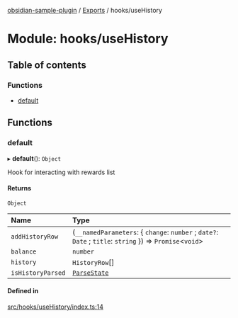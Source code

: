[obsidian-sample-plugin](../README.md) / [Exports](../modules.md) / hooks/useHistory

# Module: hooks/useHistory

## Table of contents

### Functions

- [default](hooks_useHistory.md#default)

## Functions

### default

▸ **default**(): `Object`

Hook for interacting with rewards list

#### Returns

`Object`

| Name | Type |
| :------ | :------ |
| `addHistoryRow` | (`__namedParameters`: \{ `change`: `number` ; `date?`: `Date` ; `title`: `string`  }) => `Promise`\<`void`\> |
| `balance` | `number` |
| `history` | `HistoryRow`[] |
| `isHistoryParsed` | [`ParseState`](hooks_types.md#parsestate) |

#### Defined in

[src/hooks/useHistory/index.ts:14](https://github.com/dromse/personal-grind-manager/blob/1abcd9e/src/hooks/useHistory/index.ts#L14)
